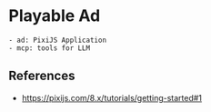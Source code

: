 # Playable Ad

```tree
- ad: PixiJS Application
- mcp: tools for LLM
```

## References

- <https://pixijs.com/8.x/tutorials/getting-started#1>
